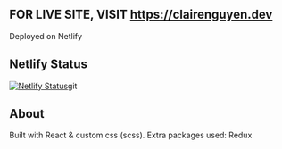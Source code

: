 ## FOR LIVE SITE, VISIT https://clairenguyen.dev
Deployed on Netlify

## Netlify Status

[![Netlify Status](https://api.netlify.com/api/v1/badges/f33dcf6d-efbb-47cb-b374-8fdc86a9cb0a/deploy-status)](https://app.netlify.com/sites/clairenguyen/deploys)git 

## About
Built with React & custom css (scss).
Extra packages used: Redux